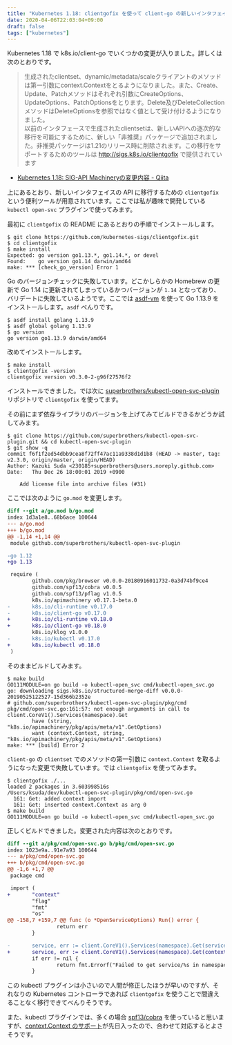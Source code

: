 ```yaml
---
title: "Kubernetes 1.18: clientgofix を使って client-go の新しいインタフェイスに移行する"
date: 2020-04-06T22:03:04+09:00
draft: false
tags: ["kubernetes"]
---
```


Kubernetes 1.18 で k8s.io/client-go でいくつかの変更が入りました。詳しくは次のとおりです。

> 生成されたclientset、dynamic/metadata/scaleクライアントのメソッドは第一引数にcontext.Contextをとるようになりました。また、Create、Update、Patchメソッドはそれぞれ引数にCreateOptions、UpdateOptions、PatchOptionsをとります。Delete及びDeleteCollectionメソッドはDeleteOptionsを参照ではなく値として受け付けるようになりました。  
> 以前のインタフェースで生成されたclientsetは、新しいAPIへの逐次的な移行を可能にするために、新しい「非推奨」パッケージで追加されました。非推奨パッケージは1.21のリリース時に削除されます。この移行をサポートするためのツールは http://sigs.k8s.io/clientgofix で提供されています

- [Kubernetes 1\.18: SIG\-API Machineryの変更内容 \- Qiita](https://qiita.com/Ladicle/items/bbe2a62aba85d083283d)

上にあるとおり、新しいインタフェイスの API に移行するための `clientgofix` という便利ツールが用意されています。ここでは私が趣味で開発している `kubectl open-svc` プラグインで使ってみます。

最初に `clientgofix` の README にあるとおりの手順でインストールします。

```
$ git clone https://github.com/kubernetes-sigs/clientgofix.git
$ cd clientgofix
$ make install
Expected: go version go1.13.*, go1.14.*, or devel
Found:    go version go1.14 darwin/amd64
make: *** [check_go_version] Error 1
```

Go のバージョンチェックに失敗しています。どこかしらかの Homebrew の更新で Go 1.14 に更新されてしまっているかつバージョンが `1.14` となっており、バリデートに失敗しているようです。ここでは [asdf-vm](https://asdf-vm.com/) を使って Go 1.13.9 をインストールします。`asdf` べんりです。

```
$ asdf install golang 1.13.9
$ asdf global golang 1.13.9
$ go version
go version go1.13.9 darwin/amd64
```

改めてインストールします。

```
$ make install
$ clientgofix -version
clientgofix version v0.3.0-2-g96f27576f2
```

インストールできました。では次に [superbrothers/kubectl-open-svc-plugin](https://github.com/superbrothers/kubectl-open-svc-plugin) リポジトリで `clientgofix` を使ってます。

その前にまず依存ライブラリのバージョンを上げてみてビルドできるかどうか試してみます。

```
$ git clone https://github.com/superbrothers/kubectl-open-svc-plugin.git && cd kubectl-open-svc-plugin
$ git show -q
commit f6f1f2ed54dbb9cea8f72ff47ac11a9338d1d1b8 (HEAD -> master, tag: v2.3.0, origin/master, origin/HEAD)
Author: Kazuki Suda <230185+superbrothers@users.noreply.github.com>
Date:   Thu Dec 26 18:00:01 2019 +0900

    Add license file into archive files (#31)
```

ここでは次のように `go.mod` を変更します。

```diff
diff --git a/go.mod b/go.mod
index 1d3a1e8..68b6ace 100644
--- a/go.mod
+++ b/go.mod
@@ -1,14 +1,14 @@
 module github.com/superbrothers/kubectl-open-svc-plugin

-go 1.12
+go 1.13

 require (
        github.com/pkg/browser v0.0.0-20180916011732-0a3d74bf9ce4
        github.com/spf13/cobra v0.0.5
        github.com/spf13/pflag v1.0.5
        k8s.io/apimachinery v0.17.1-beta.0
-       k8s.io/cli-runtime v0.17.0
-       k8s.io/client-go v0.17.0
+       k8s.io/cli-runtime v0.18.0
+       k8s.io/client-go v0.18.0
        k8s.io/klog v1.0.0
-       k8s.io/kubectl v0.17.0
+       k8s.io/kubectl v0.18.0
 )
```

そのままビルドしてみます。

```
$ make build
GO111MODULE=on go build -o kubectl-open_svc cmd/kubectl-open_svc.go
go: downloading sigs.k8s.io/structured-merge-diff v0.0.0-20190525122527-15d366b2352e
# github.com/superbrothers/kubectl-open-svc-plugin/pkg/cmd
pkg/cmd/open-svc.go:161:57: not enough arguments in call to client.CoreV1().Services(namespace).Get
        have (string, "k8s.io/apimachinery/pkg/apis/meta/v1".GetOptions)
        want (context.Context, string, "k8s.io/apimachinery/pkg/apis/meta/v1".GetOptions)
make: *** [build] Error 2
```

`client-go` の `clientset` でのメソッドの第一引数に `context.Context` を取るようになった変更で失敗しています。では `clientgofix` を使ってみます。

```
$ clientgofix ./...
loaded 2 packages in 3.603998516s
/Users/ksuda/dev/kubectl-open-svc-plugin/pkg/cmd/open-svc.go
  161: Get: added context import
  161: Get: inserted context.Context as arg 0
$ make build
GO111MODULE=on go build -o kubectl-open_svc cmd/kubectl-open_svc.go
```

正しくビルドできました。変更された内容は次のとおりです。

```diff
diff --git a/pkg/cmd/open-svc.go b/pkg/cmd/open-svc.go
index 1023e9a..91e7a93 100644
--- a/pkg/cmd/open-svc.go
+++ b/pkg/cmd/open-svc.go
@@ -1,6 +1,7 @@
 package cmd

 import (
+       "context"
        "flag"
        "fmt"
        "os"
@@ -158,7 +159,7 @@ func (o *OpenServiceOptions) Run() error {
                return err
        }

-       service, err := client.CoreV1().Services(namespace).Get(serviceName, metav1.GetOptions{})
+       service, err := client.CoreV1().Services(namespace).Get(context.TODO(), serviceName, metav1.GetOptions{})
        if err != nil {
                return fmt.Errorf("Failed to get service/%s in namespace/%s: %v\n", serviceName, namespace, err)
        } 
```

この kubectl プラグインは小さいので人間が修正したほうが早いのですが、それなりの Kubernetes コントローラであれば `clientgofix` を使うことで間違えることなく移行できてべんりそうです。

また、kubectl プラグインでは、多くの場合 [spf13/cobra](https://github.com/spf13/cobra) を使っていると思いますが、[context.Context のサポート](https://github.com/spf13/cobra/pull/893)が先日入ったので、合わせて対応するとよさそうです。
